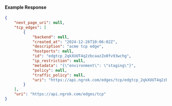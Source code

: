 <!-- Code generated for API Clients. DO NOT EDIT. -->

#### Example Response

```json
{
	"next_page_uri": null,
	"tcp_edges": [
		{
			"backend": null,
			"created_at": "2024-12-26T10:06:02Z",
			"description": "acme tcp edge",
			"hostports": null,
			"id": "edgtcp_2qkXUUT4q2zbcaazZo0fv93wchg",
			"ip_restriction": null,
			"metadata": "{\"environment\": \"staging\"}",
			"policy": null,
			"traffic_policy": null,
			"uri": "https://api.ngrok.com/edges/tcp/edgtcp_2qkXUUT4q2zbcaazZo0fv93wchg"
		}
	],
	"uri": "https://api.ngrok.com/edges/tcp"
}
```
